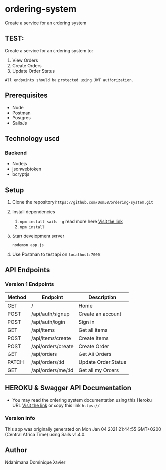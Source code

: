 # ordering-system
Create a service for an ordering system

## TEST: 

Create a service for an ordering system to:
1. View Orders
2. Create Orders
3. Update Order Status

``All endpoints should be protected using JWT authorization.``

## Prerequisites
  * Node
  * Postman
  * Postgres
  * SailsJs
  
## Technology used

### Backend
  * Nodejs
  * jsonwebtoken
  * bcryptjs

  ## Setup
  1. Clone the repository
     ```https://github.com/Dom58/ordering-system.git```
     
  2. Install dependencies
  
     1. ```npm install sails -g``` read more here [Visit the link]( https://sailsjs.com/get-started)
     2. ```npm install```
     
  3. Start development server
  
     ```nodemon app.js```
  
  4. Use Postman to test api on ```localhost:7000```


## API Endpoints

### Version 1 Endpoints

| Method         | Endpoint             | Description  |
| ---         |     ---      |          --- |
| GET   | /    | Home  |
| POST   | /api/auth/signup    | Create an account   |
| POST     | /api/auth/login      | Sign in      |
| GET   | /api/items    | Get all items    |
| POST     | /api/items/create      | Create Items      |
| POST     | /api/orders/create      | Create Order      |
| GET     | /api/orders     | Get All Orders     |
| PATCH     | /api/orders/:id    | Update Order Status     |
| GET     |  /api/orders/me/:id    | Get all my Orders     |

## HEROKU  & Swagger API Documentation 
* You may read the ordering system documentation using this Heroku URL [Visit the link]( https://) or copy this link `https://`


### Version info

This app was originally generated on Mon Jan 04 2021 21:44:55 GMT+0200 (Central Africa Time) using Sails v1.4.0.

## Author
Ndahimana Dominique Xavier
